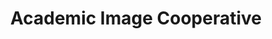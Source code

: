 ---
layout: report
pub_date: 1999-06-01
title: 	Academic Image Cooperative
redirect_to: https://old.diglib.org/collections/aic/artxdescription.htm
org: DLF
---